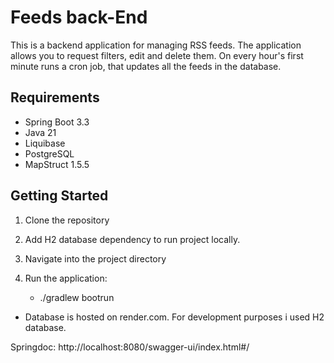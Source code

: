 # Feeds back-End

This is a backend application for managing RSS feeds. The application allows you to request filters,
edit and delete them. On every hour's first minute runs a cron job, that updates all the feeds in the database.

## Requirements

- Spring Boot 3.3
- Java 21
- Liquibase
- PostgreSQL
- MapStruct 1.5.5

## Getting Started

1. Clone the repository

2. Add H2 database dependency to run project locally.

3. Navigate into the project directory

4. Run the application:
    - ./gradlew bootrun

* Database is hosted on render.com. For development purposes i used H2 database.

Springdoc: http://localhost:8080/swagger-ui/index.html#/

